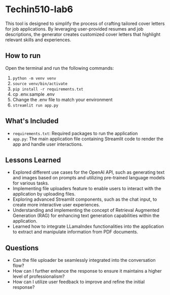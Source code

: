 # Techin510-lab6
This tool is designed to simplify the process of crafting tailored cover letters for job applications. By leveraging user-provided resumes and job descriptions, the generator creates customized cover letters that highlight relevant skills and experiences.

## How to run
Open the terminal and run the following commands:
1. `python -m venv venv`
1. `source venv/bin/activate`
1. `pip install -r requirements.txt`
1. cp .env.sample .env
1. Change the .env file to match your environment
1. `streamlit run app.py`

## What's Included
- `requirements.txt`: Required packages to run the application
- `app.py`: The main application file containing Streamlit code to render the app and handle user interactions.

## Lessons Learned
- Explored different use cases for the OpenAI API, such as generating text and images based on prompts and utilizing pre-trained language models for various tasks.
- Implementing file uploaders feature to enable users to interact with the application by uploading files.
- Exploring advanced Streamlit components, such as the chat input, to create more interactive user experiences.
- Understanding and implementing the concept of Retrieval Augmented Generation (RAG) for enhancing text generation capabilities within the application.
- Learned how to integrate LLamaIndex functionalities into the application to extract and manipulate information from PDF documents.


## Questions
- Can the file uploader be seamlessly integrated into the conversation flow?
- How can I further enhance the response to ensure it maintains a higher level of professionalism?
- How can I utilize user feedback to improve and refine the initial response?